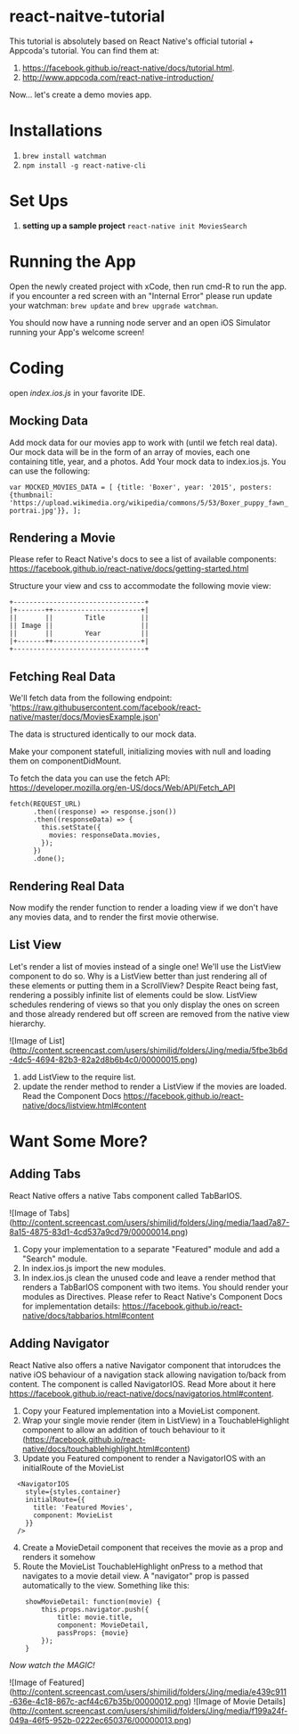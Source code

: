# react-naitve-tutorial
This tutorial is absolutely based on React Native's official tutorial + Appcoda's tutorial. You can find them at:

1. https://facebook.github.io/react-native/docs/tutorial.html.
2. http://www.appcoda.com/react-native-introduction/

Now... let's create a demo movies app.

# Installations
1. `brew install watchman`
2. `npm install -g react-native-cli`

# Set Ups
1. **setting up a sample project** `react-native init MoviesSearch`

# Running the App
Open the newly created project with xCode, then run cmd-R to run the app. if you encounter a red screen with an "Internal Error" please run update your watchman: `brew update` and `brew upgrade watchman`.

You should now have a running node server and an open iOS Simulator running your App's welcome screen!

# Coding
open *index.ios.js* in your favorite IDE.

## Mocking Data
Add mock data for our movies app to work with (until we fetch real data). Our mock data will be in the form of an array of movies, each one containing title, year, and a photos. Add Your mock data to index.ios.js. You can use the following:

`var MOCKED_MOVIES_DATA = [
  {title: 'Boxer', year: '2015', posters: {thumbnail: 'https://upload.wikimedia.org/wikipedia/commons/5/53/Boxer_puppy_fawn_portrai.jpg'}},
];`

## Rendering a Movie
Please refer to React Native's docs to see a list of available components:  https://facebook.github.io/react-native/docs/getting-started.html

Structure your view and css to accommodate the following movie view:
```
+---------------------------------+
|+-------++----------------------+|
||       ||        Title         ||
|| Image ||                      ||
||       ||        Year          ||
|+-------++----------------------+|
+---------------------------------+
```

## Fetching Real Data
We'll fetch data from the following endpoint: 'https://raw.githubusercontent.com/facebook/react-native/master/docs/MoviesExample.json'

The data is structured identically to our mock data.

Make your component statefull, initializing movies with null and loading them on componentDidMount.

To fetch the data you can use the fetch API: https://developer.mozilla.org/en-US/docs/Web/API/Fetch_API
```
fetch(REQUEST_URL)
      .then((response) => response.json())
      .then((responseData) => {
        this.setState({
          movies: responseData.movies,
        });
      })
      .done();
```

## Rendering Real Data
Now modify the render function to render a loading view if we don't have any movies data, and to render the first movie otherwise.

## List View
Let's render a list of movies instead of a single one! We'll use the ListView component to do so.
Why is a ListView better than just rendering all of these elements or putting them in a ScrollView? Despite React being fast, rendering a possibly infinite list of elements could be slow. ListView schedules rendering of views so that you only display the ones on screen and those already rendered but off screen are removed from the native view hierarchy.

![Image of List]
(http://content.screencast.com/users/shimilid/folders/Jing/media/5fbe3b6d-4dc5-4694-82b3-82a2d8b6b4c0/00000015.png)

1. add ListView to the require list.
2. update the render method to render a ListView if the movies are loaded. Read the Component Docs https://facebook.github.io/react-native/docs/listview.html#content

# Want Some More?
## Adding Tabs
React Native offers a native Tabs component called TabBarIOS. 

![Image of Tabs]
(http://content.screencast.com/users/shimilid/folders/Jing/media/1aad7a87-8a15-4875-83d1-4cd537a9cd79/00000014.png)

1. Copy your implementation to a separate "Featured" module and add a "Search" module.
2. In index.ios.js import the new modules.
3. In index.ios.js clean the unused code and leave a render method that renders a TabBarIOS component with two items. You should render your modules as Directives. Please refer to React Native's Component Docs for implementation details: https://facebook.github.io/react-native/docs/tabbarios.html#content

## Adding Navigator
React Native also offers a native Navigator component that intorudces the native iOS behaviour of a navigation stack allowing navigation to/back from content. The component is called NavigatorIOS. Read More about it here https://facebook.github.io/react-native/docs/navigatorios.html#content.

1. Copy your Featured implementation into a MovieList component.
2. Wrap your single movie render (item in ListView) in a TouchableHighlight component to allow an addition of touch behaviour to it (https://facebook.github.io/react-native/docs/touchablehighlight.html#content) 
3. Update you Featured component to render a NavigatorIOS with an initialRoute of the MovieList 
```             
  <NavigatorIOS
    style={styles.container}
    initialRoute={{
      title: 'Featured Movies',
      component: MovieList
    }}
  />
```
4. Create a MovieDetail component that receives the movie as a prop and renders it somehow
5. Route the MovieList TouchableHighlight onPress to a method that navigates to a movie detail view. A "navigator" prop is passed automatically to the view. Something like this:
```
    showMovieDetail: function(movie) {
        this.props.navigator.push({
            title: movie.title,
            component: MovieDetail,
            passProps: {movie}
        });
    }
```

*Now watch the MAGIC!*

![Image of Featured]
(http://content.screencast.com/users/shimilid/folders/Jing/media/e439c911-636e-4c18-867c-acf44c67b35b/00000012.png)
![Image of Movie Details]
(http://content.screencast.com/users/shimilid/folders/Jing/media/f199a24f-049a-46f5-952b-0222ec650376/00000013.png)
